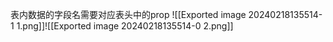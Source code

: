 表内数据的字段名需要对应表头中的prop
![[Exported image 20240218135514-1 1.png]]![[Exported image 20240218135514-0 2.png]]